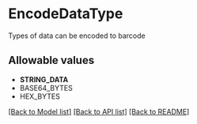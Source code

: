 # EncodeDataType

Types of data can be encoded to barcode
## Allowable values

* **STRING_DATA**
* BASE64_BYTES
* HEX_BYTES

[[Back to Model list]](../../README.md#documentation-for-models) [[Back to API list]](../../README.md#documentation-for-api-endpoints) [[Back to README]](../../README.md)



